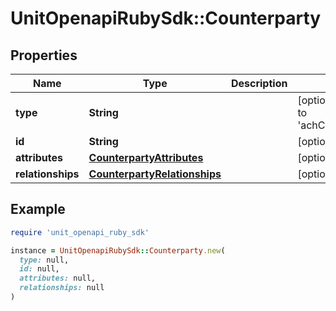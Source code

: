 # UnitOpenapiRubySdk::Counterparty

## Properties

| Name | Type | Description | Notes |
| ---- | ---- | ----------- | ----- |
| **type** | **String** |  | [optional][default to &#39;achCounterparty&#39;] |
| **id** | **String** |  | [optional] |
| **attributes** | [**CounterpartyAttributes**](CounterpartyAttributes.md) |  | [optional] |
| **relationships** | [**CounterpartyRelationships**](CounterpartyRelationships.md) |  | [optional] |

## Example

```ruby
require 'unit_openapi_ruby_sdk'

instance = UnitOpenapiRubySdk::Counterparty.new(
  type: null,
  id: null,
  attributes: null,
  relationships: null
)
```

